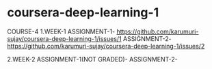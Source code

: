 # coursera-deep-learning-1

COURSE-4
1.WEEK-1
ASSIGNMENT-1- https://github.com/karumuri-sujay/coursera-deep-learning-1/issues/1
ASSIGNMENT-2-https://github.com/karumuri-sujay/coursera-deep-learning-1/issues/2

2.WEEK-2
ASSIGNMENT-1(NOT GRADED)-
ASSIGNMENT-2-

